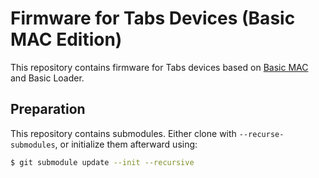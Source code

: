 # Firmware for Tabs Devices (Basic MAC Edition)

This repository contains firmware for Tabs devices based on [Basic
MAC](https://github.com/lorabasics/basicmac) and Basic Loader.


## Preparation

This repository contains submodules. Either clone with `--recurse-submodules`,
or initialize them afterward using:

```sh
$ git submodule update --init --recursive
```

